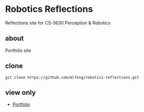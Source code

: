 Robotics Reflections
==

Reflections site for CS-3630 Perception & Robotics

## about

Portfolio site

## clone

  	git clone https://github.com/mlfong/robotics-reflections.git

## view only

* <a href="http://htmlpreview.github.com/?https://github.com/mlfong/robotics-reflections/blob/master/src/index.html">Portfolio</a>

